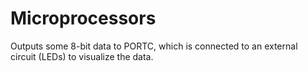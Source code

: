 # Microprocessors
Outputs some 8-bit data to PORTC, which is connected to an external circuit (LEDs) to visualize the data.


